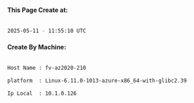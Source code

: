 
   
#### This Page Create at:

```bash

2025-05-11 - 11:55:10 UTC

```

#### Create By Machine:

```bash

Host Name : fv-az2020-210

platform  : Linux-6.11.0-1013-azure-x86_64-with-glibc2.39

Ip Local  : 10.1.0.126

```

